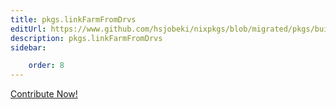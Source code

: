 ```yaml
---
title: pkgs.linkFarmFromDrvs
editUrl: https://www.github.com/hsjobeki/nixpkgs/blob/migrated/pkgs/build-support/trivial-builders/default.nix#L626C22
description: pkgs.linkFarmFromDrvs
sidebar:

    order: 8
---
```


<a href="https://www.github.com/hsjobeki/nixpkgs/blob/migrated/pkgs/build-support/trivial-builders/default.nix#L626C22">Contribute Now!</a>



